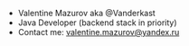 - Valentine Mazurov aka @Vanderkast
- Java Developer (backend stack in priority) 
- Contact me: valentine.mazurov@yandex.ru
